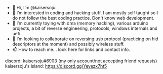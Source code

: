 - 👋 Hi, I’m @kaisersoju
- 👀 I’m interested in coding and hacking stuff. I am mostly self taught so I do not follow the best coding practice. Don't know web development.
- 🌱 I’m currently toying with dma (memory hacking), various arduino projects, a bit of reverse engineering, protocols, windows internals and uefi.
- 💞️ I’m looking to collaborate on reversing usb protocol (practicing on hid descriptors at the moment) and possibly wireless stuff.
- 📫 How to reach me... look here for links and contact info.

discord: kaisersoju#6903 (my only account/not accepting friend requests)
kaisersoju's island: https://discord.gg/Yevezx7ht5
<!---
[![Discord:](https://invidget.switchblade.xyz/5Q4RGwhQ)](http://discord.gg/5Q4RGwhQ)

Visit Project EPO: http://discord.gg/Kur8ecx5




kaisersoju/kaisersoju is a ✨ special ✨ repository because its `README.md` (this file) appears on your GitHub profile.
You can click the Preview link to take a look at your changes.

stuff can be stored here that's isn't viewed...
https://tinyurl.com/2kxx7lsm My Private Discord Server (special thx jstrieb.github.io/link-lock)
password hint = island
--->
